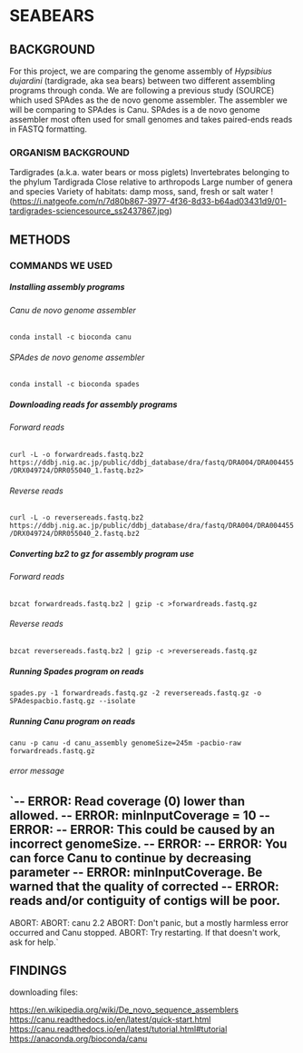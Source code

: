 # SEABEARS


## BACKGROUND
For this project, we are comparing the genome assembly of _Hypsibius dujardini_ (tardigrade, aka sea bears) between two different assembling programs through conda. We are following a previous study (SOURCE) which used SPAdes as the de novo genome assembler. The assembler we will be comparing to SPAdes is Canu. SPAdes is a de novo genome assembler most often used for small genomes and takes paired-ends reads in FASTQ formatting.

### ORGANISM BACKGROUND
Tardigrades (a.k.a. water bears or moss piglets)
Invertebrates belonging to the phylum Tardigrada
Close relative to arthropods
Large number of genera and species
Variety of habitats: damp moss, sand, fresh or salt water
!(https://i.natgeofe.com/n/7d80b867-3977-4f36-8d33-b64ad03431d9/01-tardigrades-sciencesource_ss2437867.jpg)

## METHODS

### COMMANDS WE USED 

##### Installing assembly programs
###### Canu de novo genome assembler
`conda install -c bioconda canu`
###### SPAdes de novo genome assembler
`conda install -c bioconda spades`

##### Downloading reads for assembly programs
###### Forward reads
`curl -L -o forwardreads.fastq.bz2 https://ddbj.nig.ac.jp/public/ddbj_database/dra/fastq/DRA004/DRA004455/DRX049724/DRR055040_1.fastq.bz2>`
###### Reverse reads
`curl -L -o reversereads.fastq.bz2 https://ddbj.nig.ac.jp/public/ddbj_database/dra/fastq/DRA004/DRA004455/DRX049724/DRR055040_2.fastq.bz2`

##### Converting bz2 to gz for assembly program use
###### Forward reads
`bzcat forwardreads.fastq.bz2 | gzip -c >forwardreads.fastq.gz`
###### Reverse reads
`bzcat reversereads.fastq.bz2 | gzip -c >reversereads.fastq.gz`

##### Running Spades program on reads
`spades.py -1 forwardreads.fastq.gz -2 reversereads.fastq.gz -o SPAdespacbio.fastq.gz --isolate`

##### Running Canu program on reads
`canu -p canu -d canu_assembly genomeSize=245m -pacbio-raw forwardreads.fastq.gz`
###### error message
`-- ERROR:  Read coverage (0) lower than allowed.
-- ERROR:    minInputCoverage  = 10
-- ERROR:
-- ERROR:  This could be caused by an incorrect genomeSize.
-- ERROR:
-- ERROR:  You can force Canu to continue by decreasing parameter
-- ERROR:  minInputCoverage.  Be warned that the quality of corrected
-- ERROR:  reads and/or contiguity of contigs will be poor.
--

ABORT:
ABORT: canu 2.2
ABORT: Don't panic, but a mostly harmless error occurred and Canu stopped.
ABORT: Try restarting.  If that doesn't work, ask for help.`



## FINDINGS


downloading files: 


https://en.wikipedia.org/wiki/De_novo_sequence_assemblers
https://canu.readthedocs.io/en/latest/quick-start.html
https://canu.readthedocs.io/en/latest/tutorial.html#tutorial
https://anaconda.org/bioconda/canu
